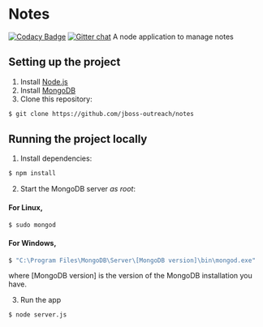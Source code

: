 # Notes

[![Codacy Badge](https://api.codacy.com/project/badge/Grade/2c145dae30a147af9160bbe01ffb907d)](https://www.codacy.com/app/jboss-outreach/notes?utm_source=github.com&amp;utm_medium=referral&amp;utm_content=jboss-outreach/notes&amp;utm_campaign=Badge_Grade)
[![Gitter chat](https://badges.gitter.im/gitterHQ/services.png)](https://gitter.im/jboss-outreach)
A node application to manage notes

## Setting up the project

1. Install [Node.js](https://nodejs.org/en)
2. Install [MongoDB](https://www.mongodb.com)
3. Clone this repository:
```bash
$ git clone https://github.com/jboss-outreach/notes
```

## Running the project locally

1. Install dependencies:
```bash
$ npm install
```

2. Start the MongoDB server *as root*:

#### For Linux,
```bash
$ sudo mongod
```

#### For Windows,
```bash
$ "C:\Program Files\MongoDB\Server\[MongoDB version]\bin\mongod.exe"
```
where [MongoDB version] is the version of the MongoDB installation you have.

3. Run the app
```bash
$ node server.js
```
